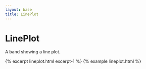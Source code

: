 ```yaml
---
layout: base
title: LinePlot
---
```


# LinePlot

A band showing a line plot.

{% excerpt lineplot.html excerpt-1 %}
{% example lineplot.html %}
